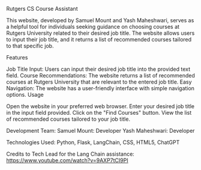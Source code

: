 Rutgers CS Course Assistant

This website, developed by Samuel Mount and Yash Maheshwari, serves as a helpful tool for individuals seeking guidance on choosing courses at Rutgers University related to their desired job title. The website allows users to input their job title, and it returns a list of recommended courses tailored to that specific job.

Features

Job Title Input: Users can input their desired job title into the provided text field.
Course Recommendations: The website returns a list of recommended courses at Rutgers University that are relevant to the entered job title.
Easy Navigation: The website has a user-friendly interface with simple navigation options.
Usage

Open the website in your preferred web browser.
Enter your desired job title in the input field provided.
Click on the "Find Courses" button.
View the list of recommended courses tailored to your job title.

Development Team:
Samuel Mount: Developer
Yash Maheshwari: Developer

Technologies Used:
Python, Flask, LangChain, CSS, HTML5, ChatGPT

Credits to Tech Lead for the Lang Chain assistance:
https://www.youtube.com/watch?v=9AXP7tCI9PI

